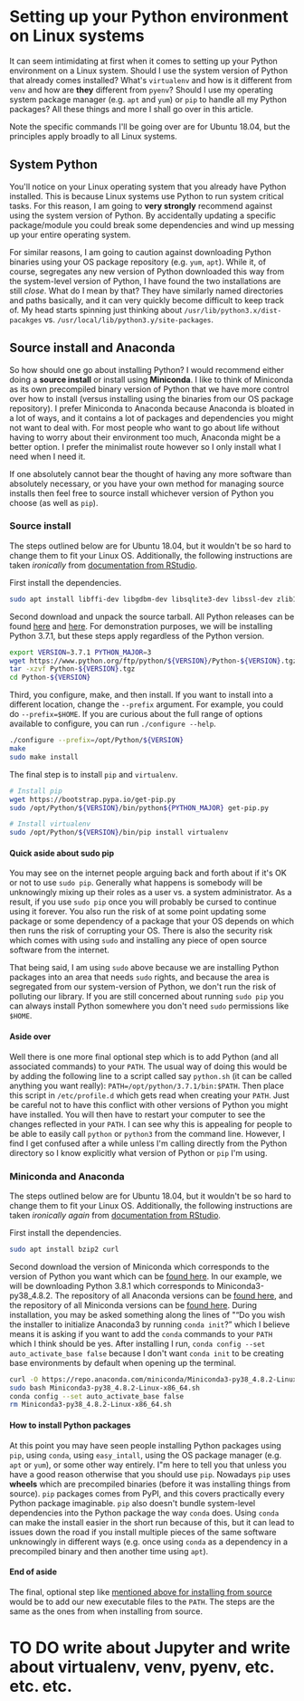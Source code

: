 # Setting up your Python environment on Linux systems

It can seem intimidating at first when it comes to setting up your Python environment on a Linux system. Should I use the system version of Python that already comes installed? What's `virtualenv` and how is it different from `venv` and how are **they** different from `pyenv`? Should I use my operating system package manager (e.g. `apt` and `yum`) or `pip` to handle all my Python packages? All these things and more I shall go over in this article.

Note the specific commands I'll be going over are for Ubuntu 18.04, but the principles apply broadly to all Linux systems.

## System Python

You'll notice on your Linux operating system that you already have Python installed. This is because Linux systems use Python to run system critical tasks. For this reason, I am going to **very strongly** recommend against using the system version of Python. By accidentally updating a specific package/module you could break some dependencies and wind up messing up your entire operating system.

For similar reasons, I am going to caution against downloading Python binaries using your OS package repository (e.g. `yum`, `apt`). While it, of course, segregates any new version of Python downloaded this way from the system-level version of Python, I have found the two installations are still *close*. What do I mean by that? They have similarly named directories and paths basically, and it can very quickly become difficult to keep track of. My head starts spinning just thinking about `/usr/lib/python3.x/dist-pacakges` vs. `/usr/local/lib/python3.y/site-packages`.

## Source install and Anaconda

So how should one go about installing Python? I would recommend either doing a **source install** or install using **Miniconda**. I like to think of Miniconda as its own precompiled binary version of Python that we have more control over how to install (versus installing using the binaries from our OS package repository). I prefer Miniconda to Anaconda because Anaconda is bloated in a lot of ways, and it contains a lot of packages and dependencies you might not want to deal with. For most people who want to go about life without having to worry about their environment too much, Anaconda might be a better option. I prefer the minimalist route however so I only install what I need when I need it.

If one absolutely cannot bear the thought of having any more software than absolutely necessary, or you have your own method for managing source installs then feel free to source install whichever version of Python you choose (as well as `pip`).

### Source install

The steps outlined below are for Ubuntu 18.04, but it wouldn't be so hard to change them to fit your Linux OS. Additionally, the following instructions are taken *ironically* from [documentation from RStudio](https://docs.rstudio.com/connect/admin/python.html#python-install).

First install the dependencies.

```bash
sudo apt install libffi-dev libgdbm-dev libsqlite3-dev libssl-dev zlib1g-dev
```

Second download and unpack the source tarball. All Python releases can be found [here](https://www.python.org/ftp/python/) and [here](https://www.python.org/downloads/). For demonstration purposes, we will be installing Python 3.7.1, but these steps apply regardless of the Python version.

```bash
export VERSION=3.7.1 PYTHON_MAJOR=3
wget https://www.python.org/ftp/python/${VERSION}/Python-${VERSION}.tgz
tar -xzvf Python-${VERSION}.tgz
cd Python-${VERSION}
```

Third, you configure, make, and then install. If you want to install into a different location, change the `--prefix` argument. For example, you could do `--prefix=$HOME`. If you are curious about the full range of options available to configure, you can run `./configure --help`.

```bash
./configure --prefix=/opt/Python/${VERSION}
make
sudo make install
```

The final step is to install `pip` and `virtualenv`.

```bash
# Install pip
wget https://bootstrap.pypa.io/get-pip.py
sudo /opt/Python/${VERSION}/bin/python${PYTHON_MAJOR} get-pip.py

# Install virtualenv
sudo /opt/Python/${VERSION}/bin/pip install virtualenv
```

#### Quick aside about sudo pip

You may see on the internet people arguing back and forth about if it's OK or not to use `sudo pip`. Generally what happens is somebody will be unknowingly mixing up their roles as a user vs. a system administrator. As a result, if you use `sudo pip` once you will probably be cursed to continue using it forever. You also run the risk of at some point updating some package or some dependency of a package that your OS depends on which then runs the risk of corrupting your OS. There is also the security risk which comes with using `sudo` and installing any piece of open source software from the internet.

That being said, I am using `sudo` above because we are installing Python packages into an area that needs `sudo` rights, and because the area is segregated from our system-version of Python, we don't run the risk of polluting our library. If you are still concerned about running `sudo pip` you can always install Python somewhere you don't need `sudo` permissions like `$HOME`.

#### Aside over

Well there is one more final optional step which is to add Python (and all associated commands) to your `PATH`. The usual way of doing this would be by adding the following line to a script called say `python.sh` (it can be called anything you want really): `PATH=/opt/python/3.7.1/bin:$PATH`. Then place this script in `/etc/profile.d` which gets read when creating your `PATH`. Just be careful not to have this conflict with other versions of Python you might have installed. You will then have to restart your computer to see the changes reflected in your `PATH`. I can see why this is appealing for people to be able to easily call `python` or `python3` from the command line. However, I find I get confused after a while unless I'm calling directly from the Python directory so I know explicitly what version of Python or `pip` I'm using.

### Miniconda and Anaconda

The steps outlined below are for Ubuntu 18.04, but it wouldn't be so hard to change them to fit your Linux OS. Additionally, the following instructions are taken *ironically again* from [documentation from RStudio](https://docs.rstudio.com/resources/install-python/).

First install the dependencies.

```bash
sudo apt install bzip2 curl
```

Second download the version of Miniconda which corresponds to the version of Python you want which can be [found here](https://github.com/koverholt/anaconda-version-map). In our example, we will be downloading Python 3.8.1 which corresponds to Miniconda3-py38_4.8.2. The repository of all Anaconda versions can be [found here](https://repo.anaconda.com/archive/), and the repository of all Miniconda versions can be [found here](https://repo.anaconda.com/miniconda/). During installation, you may be asked something along the lines of "“Do you wish the installer to initialize Anaconda3 by running `conda init`?” which I believe means it is asking if you want to add the `conda` commands to your `PATH` which I think should be yes. After installing I run, `conda config --set auto_activate_base false` because I don't want `conda init` to be creating base environments by default when opening up the terminal.

```bash
curl -O https://repo.anaconda.com/miniconda/Miniconda3-py38_4.8.2-Linux-x86_64.sh
sudo bash Miniconda3-py38_4.8.2-Linux-x86_64.sh
conda config --set auto_activate_base false
rm Miniconda3-py38_4.8.2-Linux-x86_64.sh
```

#### How to install Python packages

At this point you may have seen people installing Python packages using `pip`, using `conda`, using `easy_intall`, using the OS package manager (e.g. `apt` or `yum`), or some other way entirely. I"m here to tell you that unless you have a good reason otherwise that you should use `pip`. Nowadays `pip` uses **wheels** which are precompiled binaries (before it was installing things from source). `pip` packages comes from PyPI, and this covers practically every Python package imaginable. `pip` also doesn't bundle system-level dependencies into the Python package the way `conda` does. Using `conda` can make the install easier in the short run because of this, but it can lead to issues down the road if you install multiple pieces of the same software unknowingly in different ways (e.g. once using `conda` as a dependency in a precompiled binary and then another time using `apt`).

#### End of aside

The final, optional step like [mentioned above for installing from source](#aside-over) would be to add our new executable files to the `PATH`. The steps are the same as the ones from when installing from source.

# TO DO write about Jupyter and write about virtualenv, venv, pyenv, etc. etc. etc.
